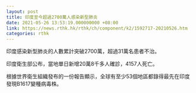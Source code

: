 ```yaml
---
layout: post
title: 印度至今超過2700萬人感染新型肺炎　
date: 2021-05-26 13:53:19.000000000 +08:00
link: https://news.rthk.hk/rthk/ch/component/k2/1592717-20210526.htm
categories: rthk
---
```


印度感染新型肺炎的人數累計突破2700萬，超過31萬名患者不治。

印度衛生部公布，當地單日新增20萬8千多人確診，4157人死亡。

根據世界衛生組織發布的一份報告顯示，全球有至少53個地區都錄得最先在印度發現B1617變種病毒株。
